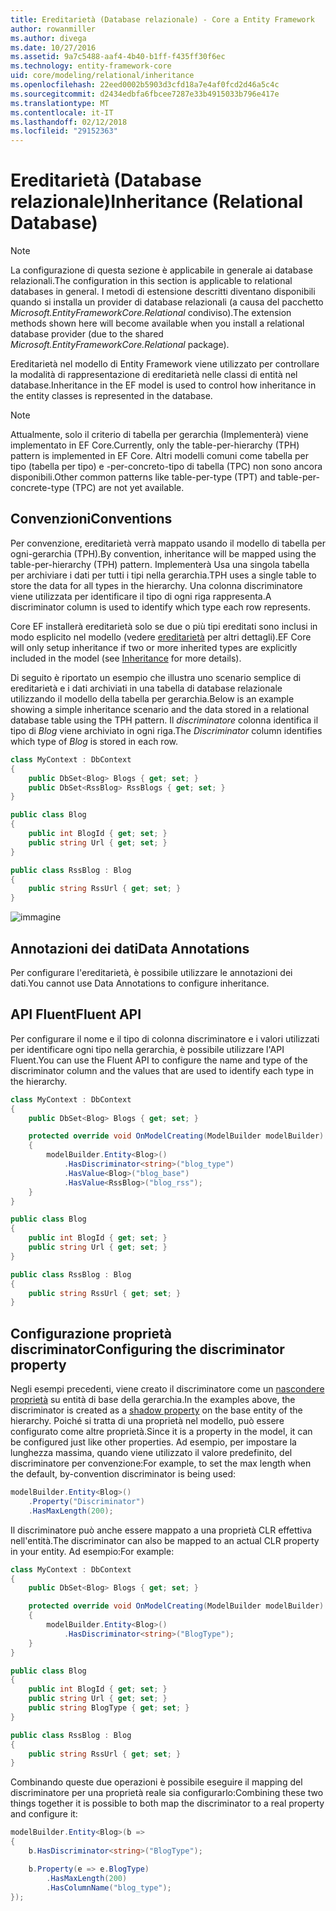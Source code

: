 ```yaml
---
title: Ereditarietà (Database relazionale) - Core a Entity Framework
author: rowanmiller
ms.author: divega
ms.date: 10/27/2016
ms.assetid: 9a7c5488-aaf4-4b40-b1ff-f435ff30f6ec
ms.technology: entity-framework-core
uid: core/modeling/relational/inheritance
ms.openlocfilehash: 22eed0002b5903d3cfd18a7e4af0fcd2d46a5c4c
ms.sourcegitcommit: d2434edbfa6fbcee7287e33b4915033b796e417e
ms.translationtype: MT
ms.contentlocale: it-IT
ms.lasthandoff: 02/12/2018
ms.locfileid: "29152363"
---
```

# <a name="inheritance-relational-database"></a><span data-ttu-id="b167f-102">Ereditarietà (Database relazionale)</span><span class="sxs-lookup"><span data-stu-id="b167f-102">Inheritance (Relational Database)</span></span>

> [!NOTE]  
> <span data-ttu-id="b167f-103">La configurazione di questa sezione è applicabile in generale ai database relazionali.</span><span class="sxs-lookup"><span data-stu-id="b167f-103">The configuration in this section is applicable to relational databases in general.</span></span> <span data-ttu-id="b167f-104">I metodi di estensione descritti diventano disponibili quando si installa un provider di database relazionali (a causa del pacchetto *Microsoft.EntityFrameworkCore.Relational* condiviso).</span><span class="sxs-lookup"><span data-stu-id="b167f-104">The extension methods shown here will become available when you install a relational database provider (due to the shared *Microsoft.EntityFrameworkCore.Relational* package).</span></span>

<span data-ttu-id="b167f-105">Ereditarietà nel modello di Entity Framework viene utilizzato per controllare la modalità di rappresentazione di ereditarietà nelle classi di entità nel database.</span><span class="sxs-lookup"><span data-stu-id="b167f-105">Inheritance in the EF model is used to control how inheritance in the entity classes is represented in the database.</span></span>

> [!NOTE]  
> <span data-ttu-id="b167f-106">Attualmente, solo il criterio di tabella per gerarchia (Implementerà) viene implementato in EF Core.</span><span class="sxs-lookup"><span data-stu-id="b167f-106">Currently, only the table-per-hierarchy (TPH) pattern is implemented in EF Core.</span></span> <span data-ttu-id="b167f-107">Altri modelli comuni come tabella per tipo (tabella per tipo) e -per-concreto-tipo di tabella (TPC) non sono ancora disponibili.</span><span class="sxs-lookup"><span data-stu-id="b167f-107">Other common patterns like table-per-type (TPT) and table-per-concrete-type (TPC) are not yet available.</span></span>

## <a name="conventions"></a><span data-ttu-id="b167f-108">Convenzioni</span><span class="sxs-lookup"><span data-stu-id="b167f-108">Conventions</span></span>

<span data-ttu-id="b167f-109">Per convenzione, ereditarietà verrà mappato usando il modello di tabella per ogni-gerarchia (TPH).</span><span class="sxs-lookup"><span data-stu-id="b167f-109">By convention, inheritance will be mapped using the table-per-hierarchy (TPH) pattern.</span></span> <span data-ttu-id="b167f-110">Implementerà Usa una singola tabella per archiviare i dati per tutti i tipi nella gerarchia.</span><span class="sxs-lookup"><span data-stu-id="b167f-110">TPH uses a single table to store the data for all types in the hierarchy.</span></span> <span data-ttu-id="b167f-111">Una colonna discriminatore viene utilizzata per identificare il tipo di ogni riga rappresenta.</span><span class="sxs-lookup"><span data-stu-id="b167f-111">A discriminator column is used to identify which type each row represents.</span></span>

<span data-ttu-id="b167f-112">Core EF installerà ereditarietà solo se due o più tipi ereditati sono inclusi in modo esplicito nel modello (vedere [ereditarietà](../inheritance.md) per altri dettagli).</span><span class="sxs-lookup"><span data-stu-id="b167f-112">EF Core will only setup inheritance if two or more inherited types are explicitly included in the model (see [Inheritance](../inheritance.md) for more details).</span></span>

<span data-ttu-id="b167f-113">Di seguito è riportato un esempio che illustra uno scenario semplice di ereditarietà e i dati archiviati in una tabella di database relazionale utilizzando il modello della tabella per gerarchia.</span><span class="sxs-lookup"><span data-stu-id="b167f-113">Below is an example showing a simple inheritance scenario and the data stored in a relational database table using the TPH pattern.</span></span> <span data-ttu-id="b167f-114">Il *discriminatore* colonna identifica il tipo di *Blog* viene archiviato in ogni riga.</span><span class="sxs-lookup"><span data-stu-id="b167f-114">The *Discriminator* column identifies which type of *Blog* is stored in each row.</span></span>

<!-- [!code-csharp[Main](samples/core/relational/Modeling/Conventions/Samples/InheritanceDbSets.cs)] -->
``` csharp
class MyContext : DbContext
{
    public DbSet<Blog> Blogs { get; set; }
    public DbSet<RssBlog> RssBlogs { get; set; }
}

public class Blog
{
    public int BlogId { get; set; }
    public string Url { get; set; }
}

public class RssBlog : Blog
{
    public string RssUrl { get; set; }
}
```

![immagine](_static/inheritance-tph-data.png)

## <a name="data-annotations"></a><span data-ttu-id="b167f-116">Annotazioni dei dati</span><span class="sxs-lookup"><span data-stu-id="b167f-116">Data Annotations</span></span>

<span data-ttu-id="b167f-117">Per configurare l'ereditarietà, è possibile utilizzare le annotazioni dei dati.</span><span class="sxs-lookup"><span data-stu-id="b167f-117">You cannot use Data Annotations to configure inheritance.</span></span>

## <a name="fluent-api"></a><span data-ttu-id="b167f-118">API Fluent</span><span class="sxs-lookup"><span data-stu-id="b167f-118">Fluent API</span></span>

<span data-ttu-id="b167f-119">Per configurare il nome e il tipo di colonna discriminatore e i valori utilizzati per identificare ogni tipo nella gerarchia, è possibile utilizzare l'API Fluent.</span><span class="sxs-lookup"><span data-stu-id="b167f-119">You can use the Fluent API to configure the name and type of the discriminator column and the values that are used to identify each type in the hierarchy.</span></span>

<!-- [!code-csharp[Main](samples/core/relational/Modeling/FluentAPI/Samples/InheritanceTPHDiscriminator.cs?highlight=7,8,9,10)] -->
``` csharp
class MyContext : DbContext
{
    public DbSet<Blog> Blogs { get; set; }

    protected override void OnModelCreating(ModelBuilder modelBuilder)
    {
        modelBuilder.Entity<Blog>()
            .HasDiscriminator<string>("blog_type")
            .HasValue<Blog>("blog_base")
            .HasValue<RssBlog>("blog_rss");
    }
}

public class Blog
{
    public int BlogId { get; set; }
    public string Url { get; set; }
}

public class RssBlog : Blog
{
    public string RssUrl { get; set; }
}
```

## <a name="configuring-the-discriminator-property"></a><span data-ttu-id="b167f-120">Configurazione proprietà discriminator</span><span class="sxs-lookup"><span data-stu-id="b167f-120">Configuring the discriminator property</span></span>

<span data-ttu-id="b167f-121">Negli esempi precedenti, viene creato il discriminatore come un [nascondere proprietà](xref:core/modeling/shadow-properties) su entità di base della gerarchia.</span><span class="sxs-lookup"><span data-stu-id="b167f-121">In the examples above, the discriminator is created as a [shadow property](xref:core/modeling/shadow-properties) on the base entity of the hierarchy.</span></span> <span data-ttu-id="b167f-122">Poiché si tratta di una proprietà nel modello, può essere configurato come altre proprietà.</span><span class="sxs-lookup"><span data-stu-id="b167f-122">Since it is a property in the model, it can be configured just like other properties.</span></span> <span data-ttu-id="b167f-123">Ad esempio, per impostare la lunghezza massima, quando viene utilizzato il valore predefinito, del discriminatore per convenzione:</span><span class="sxs-lookup"><span data-stu-id="b167f-123">For example, to set the max length when the default, by-convention discriminator is being used:</span></span>

```C#
modelBuilder.Entity<Blog>()
    .Property("Discriminator")
    .HasMaxLength(200);
```

<span data-ttu-id="b167f-124">Il discriminatore può anche essere mappato a una proprietà CLR effettiva nell'entità.</span><span class="sxs-lookup"><span data-stu-id="b167f-124">The discriminator can also be mapped to an actual CLR property in your entity.</span></span> <span data-ttu-id="b167f-125">Ad esempio:</span><span class="sxs-lookup"><span data-stu-id="b167f-125">For example:</span></span>
```C#
class MyContext : DbContext
{
    public DbSet<Blog> Blogs { get; set; }

    protected override void OnModelCreating(ModelBuilder modelBuilder)
    {
        modelBuilder.Entity<Blog>()
            .HasDiscriminator<string>("BlogType");
    }
}

public class Blog
{
    public int BlogId { get; set; }
    public string Url { get; set; }
    public string BlogType { get; set; }
}

public class RssBlog : Blog
{
    public string RssUrl { get; set; }
}
```

<span data-ttu-id="b167f-126">Combinando queste due operazioni è possibile eseguire il mapping del discriminatore per una proprietà reale sia configurarlo:</span><span class="sxs-lookup"><span data-stu-id="b167f-126">Combining these two things together it is possible to both map the discriminator to a real property and configure it:</span></span>
```C#
modelBuilder.Entity<Blog>(b =>
{
    b.HasDiscriminator<string>("BlogType");

    b.Property(e => e.BlogType)
        .HasMaxLength(200)
        .HasColumnName("blog_type");
});
```
